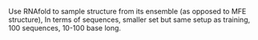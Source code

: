 Use RNAfold to sample structure from its ensemble (as opposed to MFE structure),
In terms of sequences, smaller set but same setup as training, 100 sequences, 10-100 base long.


